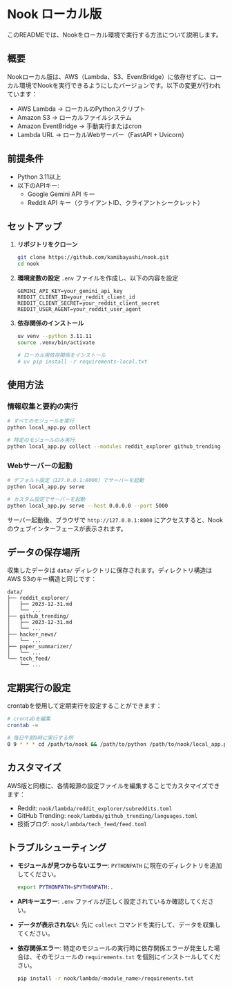 # Nook ローカル版

このREADMEでは、Nookをローカル環境で実行する方法について説明します。

## 概要

Nookローカル版は、AWS（Lambda、S3、EventBridge）に依存せずに、ローカル環境でNookを実行できるようにしたバージョンです。以下の変更が行われています：

- AWS Lambda → ローカルのPythonスクリプト
- Amazon S3 → ローカルファイルシステム
- Amazon EventBridge → 手動実行またはcron
- Lambda URL → ローカルWebサーバー（FastAPI + Uvicorn）

## 前提条件

- Python 3.11以上
- 以下のAPIキー:
  - Google Gemini API キー
  - Reddit API キー（クライアントID、クライアントシークレット）

## セットアップ

1. **リポジトリをクローン**
   ```bash
   git clone https://github.com/kamibayashi/nook.git
   cd nook
   ```

2. **環境変数の設定**
   `.env` ファイルを作成し、以下の内容を設定
   ```
   GEMINI_API_KEY=your_gemini_api_key
   REDDIT_CLIENT_ID=your_reddit_client_id
   REDDIT_CLIENT_SECRET=your_reddit_client_secret
   REDDIT_USER_AGENT=your_reddit_user_agent
   ```

3. **依存関係のインストール**
   ```bash
   uv venv --python 3.11.11
   source .venv/bin/activate

   # ローカル用依存関係をインストール
   # uv pip install -r requirements-local.txt
   ```

## 使用方法

### 情報収集と要約の実行

```bash
# すべてのモジュールを実行
python local_app.py collect

# 特定のモジュールのみ実行
python local_app.py collect --modules reddit_explorer github_trending
```

### Webサーバーの起動

```bash
# デフォルト設定（127.0.0.1:8000）でサーバーを起動
python local_app.py serve

# カスタム設定でサーバーを起動
python local_app.py serve --host 0.0.0.0 --port 5000
```

サーバー起動後、ブラウザで `http://127.0.0.1:8000` にアクセスすると、Nookのウェブインターフェースが表示されます。

## データの保存場所

収集したデータは `data/` ディレクトリに保存されます。ディレクトリ構造はAWS S3のキー構造と同じです：

```
data/
├── reddit_explorer/
│   ├── 2023-12-31.md
│   └── ...
├── github_trending/
│   ├── 2023-12-31.md
│   └── ...
├── hacker_news/
│   └── ...
├── paper_summarizer/
│   └── ...
└── tech_feed/
    └── ...
```

## 定期実行の設定

crontabを使用して定期実行を設定することができます：

```bash
# crontabを編集
crontab -e

# 毎日午前9時に実行する例
0 9 * * * cd /path/to/nook && /path/to/python /path/to/nook/local_app.py collect
```

## カスタマイズ

AWS版と同様に、各情報源の設定ファイルを編集することでカスタマイズできます：

- Reddit: `nook/lambda/reddit_explorer/subreddits.toml`
- GitHub Trending: `nook/lambda/github_trending/languages.toml`
- 技術ブログ: `nook/lambda/tech_feed/feed.toml`

## トラブルシューティング

- **モジュールが見つからないエラー**: `PYTHONPATH` に現在のディレクトリを追加してください。
  ```bash
  export PYTHONPATH=$PYTHONPATH:.
  ```

- **APIキーエラー**: `.env` ファイルが正しく設定されているか確認してください。

- **データが表示されない**: 先に `collect` コマンドを実行して、データを収集してください。

- **依存関係エラー**: 特定のモジュールの実行時に依存関係エラーが発生した場合は、そのモジュールの `requirements.txt` を個別にインストールしてください。
  ```bash
  pip install -r nook/lambda/<module_name>/requirements.txt
  ```